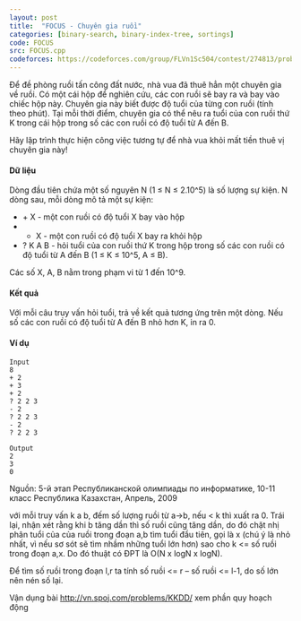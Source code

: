 ```yaml
---
layout: post
title:  "FOCUS - Chuyên gia ruồi"
categories: [binary-search, binary-index-tree, sortings]
code: FOCUS
src: FOCUS.cpp
codeforces: https://codeforces.com/group/FLVn1Sc504/contest/274813/problem/X
---
```




  


Để đề phòng ruồi tấn công đất nước, nhà vua đã thuê hẳn một chuyên gia về ruồi. Có một cái hộp để nghiên cứu, các con ruồi sẽ bay ra và bay vào chiếc hộp này. Chuyên gia này biết được độ tuổi của từng con ruồi (tính theo phút). Tại mỗi thời điểm, chuyên gia có thể nêu ra tuổi của con ruồi thứ K trong cái hộp trong số các con ruồi có độ tuổi từ A đến B.

Hãy lập trình thực hiện công việc tương tự để nhà vua khỏi mất tiền thuê vị chuyên gia này!

#### Dữ liệu

Dòng đầu tiên chứa một số nguyên N (1 ≤ N ≤ 2.10^5) là số lượng sự kiện. N dòng sau, mỗi dòng mô tả một sự kiện:

+ \+ X - một con ruồi có độ tuổi X bay vào hộp
+ + X - một con ruồi có độ tuổi X bay ra khỏi hộp
+ ? K A B - hỏi tuổi của con ruồi thứ K trong hộp trong số các con ruồi có độ tuổi từ A đến B (1 ≤ K ≤ 10^5, A ≤ B).

Các số X, A, B nằm trong phạm vi từ 1 đến 10^9.

#### Kết quả

Với mỗi câu truy vấn hỏi tuổi, trả về kết quả tương ứng trên một dòng. Nếu số các con ruồi có độ tuổi từ A đến B nhỏ hơn K, in ra 0.

#### Ví dụ

```
Input
8			
+ 2		
+ 3		
+ 2		
? 2 2 3
- 2		
? 2 2 3
- 2		
? 2 2 3

Output
2
3
0
```

Nguồn: 5-й этап Республиканской олимпиады по информатике, 10-11 класс Республика Казахстан, Апрель, 2009

<!--more-->



với mỗi truy vấn k a b, đếm số lượng ruồi từ a->b, nếu < k thì xuất ra 0. Trái lại, nhận xét rằng khi b tăng dần thì số ruồi cũng tăng dần, do đó chặt nhị phân tuổi của của ruồi trong đoạn a,b tìm tuổi đầu tiên, gọi là x (chú ý là nhỏ nhất, vì nếu sơ sót sẽ tìm nhầm những tuổi lớn hơn) sao cho k <= số ruồi trong đoạn a,x. Do đó thuật có ĐPT là O(N x logN x logN).

Để tìm số ruồi trong đoạn l,r ta tính số ruồi <= r – số ruồi <= l-1, do số lớn nên nén số lại.

Vận dụng bài http://vn.spoj.com/problems/KKDD/ xem phần quy hoạch động

